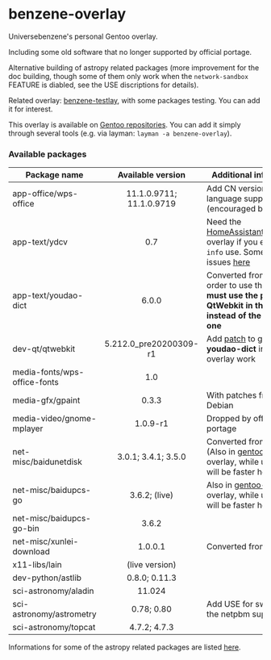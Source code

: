 # benzene-overlay
Universebenzene's personal Gentoo overlay.

Including some old software that no longer supported by official portage.

Alternative building of astropy related packages (more improvement for the doc building, though some of them only work when the `network-sandbox` FEATURE is diabled, see the USE discriptions for details).

Related overlay: [benzene-testlay](https://github.com/Universebenzene/benzene-testlay), with some packages testing. You can add it for interest.

This overlay is available on [Gentoo repositories](https://overlays.gentoo.org). You can add it simply through several tools (e.g. via layman: `layman -a benzene-overlay`).

### Available packages

Package name | Available version | Additional information
------------ | :---------------: | ----------------------
app-office/wps-office        | 11.1.0.9711; 11.1.0.9719 | Add CN version and more language support (encouraged by [AUR](https://aur.archlinux.org/packages/?O=0&SeB=nd&K=wps-office&outdated=&SB=n&SO=a&PP=50&do_Search=Go))
app-text/ydcv                | 0.7                     | Need the [HomeAssistantRepository](https://git.edevau.net/onkelbeh/HomeAssistantRepository) overlay if you enable `pkg-info` use. Some other issues [here](https://forums.gentoo.org/viewtopic-p-8352006.html)
app-text/youdao-dict         | 6.0.0                   | Converted from [AUR](https://aur.archlinux.org/packages/youdao-dict).In order to use this you **must use the patched QtWebkit in this overlay instead of the official one**
dev-qt/qtwebkit              | 5.212.0_pre20200309-r1  | Add [patch](https://github.com/Universebenzene/benzene-overlay/blob/master/dev-qt/qtwebkit/files/qtwebkit-5.212.0_pre20200309-position.patch) to get **youdao-dict** in this overlay work
media-fonts/wps-office-fonts | 1.0                     |
media-gfx/gpaint             | 0.3.3                   | With patches from Debian
media-video/gnome-mplayer    | 1.0.9-r1                | Dropped by official portage
net-misc/baidunetdisk        | 3.0.1; 3.4.1; 3.5.0     | Converted from [AUR](https://aur.archlinux.org/packages/baidunetdisk-bin) (Also in [gentoo-zh](https://github.com/microcai/gentoo-zh) overlay, while upgrade will be faster here)
net-misc/baidupcs-go         | 3.6.2; (live)           | Also in [gentoo-zh](https://github.com/microcai/gentoo-zh) overlay, while upgrade will be faster here
net-misc/baidupcs-go-bin     | 3.6.2                   |
net-misc/xunlei-download     | 1.0.0.1                 | Converted from [AUR](https://aur.archlinux.org/packages/xunlei-bin/)
x11-libs/lain                | (live version)          |
dev-python/astlib            | 0.8.0; 0.11.3           |
sci-astronomy/aladin         | 11.024                  |
sci-astronomy/astrometry     | 0.78; 0.80              | Add USE for switching the netpbm support
sci-astronomy/topcat         | 4.7.2; 4.7.3            |

Informations for some of the astropy related packages are listed [here](https://github.com/Universebenzene/benzene-overlay/tree/master/dev-python#informations-for-astropy-related-packages).
